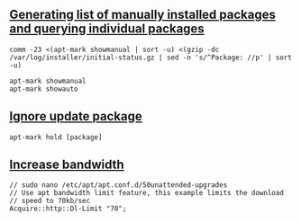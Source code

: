 ## [Generating list of manually installed packages and querying individual packages](https://askubuntu.com/questions/2389/generating-list-of-manually-installed-packages-and-querying-individual-packages)
```shell
comm -23 <(apt-mark showmanual | sort -u) <(gzip -dc /var/log/installer/initial-status.gz | sed -n 's/^Package: //p' | sort -u)

apt-mark showmanual
apt-mark showauto
```
## [Ignore update package](https://askubuntu.com/questions/678630/how-can-i-avoid-kernel-updates)
```
apt-mark hold [package]
```
## [Increase bandwidth](https://superuser.com/questions/945015/why-is-apt-get-downloads-so-slow)
```
// sudo nano /etc/apt/apt.conf.d/50unattended-upgrades
// Use apt bandwidth limit feature, this example limits the download
// speed to 70kb/sec
Acquire::http::Dl-Limit "70";
```
